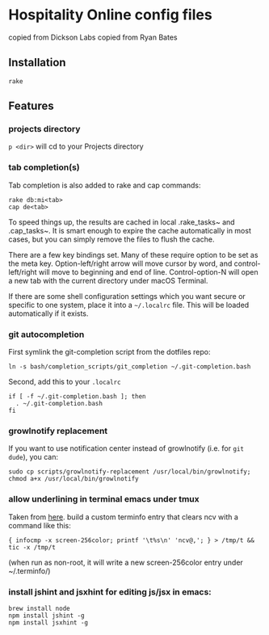# Hospitality Online config files

copied from Dickson Labs copied from Ryan Bates

## Installation

    rake

## Features

### projects directory

``p <dir>`` will cd to your Projects directory

### tab completion(s)

Tab completion is also added to rake and cap commands:

    rake db:mi<tab>
    cap de<tab>

To speed things up, the results are cached in local .rake_tasks~ and
.cap_tasks~. It is smart enough to expire the cache automatically in
most cases, but you can simply remove the files to flush the cache.

There are a few key bindings set. Many of these require option to be
set as the meta key. Option-left/right arrow will move cursor by word,
and control-left/right will move to beginning and end of line.
Control-option-N will open a new tab with the current directory under
macOS Terminal.

If there are some shell configuration settings which you want secure
or specific to one system, place it into a `~/.localrc` file. This will
be loaded automatically if it exists.

### git autocompletion

First symlink the git-completion script from the dotfiles repo:

    ln -s bash/completion_scripts/git_completion ~/.git-completion.bash

Second, add this to your `.localrc`

    if [ -f ~/.git-completion.bash ]; then
      . ~/.git-completion.bash
    fi

### growlnotify replacement

If you want to use notification center instead of growlnotify (i.e. for `git dude`), you can:

    sudo cp scripts/growlnotify-replacement /usr/local/bin/growlnotify; chmod a+x /usr/local/bin/growlnotify

### allow underlining in terminal emacs under tmux

Taken from [here](http://superuser.com/questions/529655/correct-way-to-get-emacs-16-color-support-inside-tmux).
build a custom terminfo entry that clears ncv with a command like this:

    { infocmp -x screen-256color; printf '\t%s\n' 'ncv@,'; } > /tmp/t && tic -x /tmp/t

(when run as non-root, it will write a new screen-256color entry under ~/.terminfo/)

### install jshint and jsxhint for editing js/jsx in emacs:

    brew install node
    npm install jshint -g
    npm install jsxhint -g
